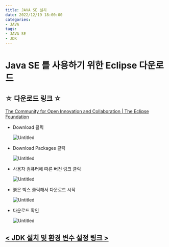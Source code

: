 ```yaml
---
title: JAVA SE 설치
date: 2022/12/19 18:00:00
categories:
- JAVA
tags:
- JAVA SE
- JDK
---
```


# Java SE 를 사용하기 위한 Eclipse 다운로드

## ☆ 다운로드 링크 ☆

[The Community for Open Innovation and Collaboration | The Eclipse Foundation](https://www.eclipse.org/)

- Download 클릭
    
    ![Untitled](\Images\2022\12\20\JAVA_SE_Install/Untitled.png)
    

- Download Packages 클릭
    
    ![Untitled](\Images\2022\12\20\JAVA_SE_Install/Untitled%201.png)
    
- 사용자 컴퓨터에 따른 버전 링크 클릭
    
    ![Untitled](\Images\2022\12\20\JAVA_SE_Install/Untitled%202.png)
    
- 붉은 박스 클릭해서 다운로드 시작
    
    ![Untitled](\Images\2022\12\20\JAVA_SE_Install/Untitled%203.png)
    
- 다운로드 확인
    
    ![Untitled](\Images\2022\12\20\JAVA_SE_Install/Untitled%204.png)
    

## [< JDK 설치 및 환경 변수 설정 링크 >](https://depra3.github.io/2022/12/19/2022/12/20/JDK_Install/)